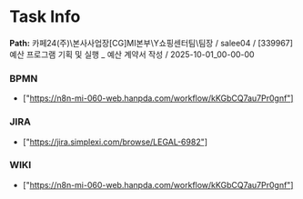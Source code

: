 # Task Info

**Path:** 카페24(주)\본사사업장\[CG]MI본부\Y쇼핑센터팀\팀장 / salee04 / [339967] 예산 프로그램 기획 및 실행 _ 예산 계약서 작성 / 2025-10-01_00-00-00

### BPMN
- ["https://n8n-mi-060-web.hanpda.com/workflow/kKGbCQ7au7Pr0gnf"]

### JIRA
- ["https://jira.simplexi.com/browse/LEGAL-6982"]

### WIKI
- ["https://n8n-mi-060-web.hanpda.com/workflow/kKGbCQ7au7Pr0gnf"]


